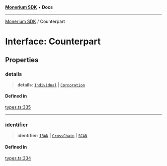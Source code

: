 [**Monerium SDK**](../README.md) • **Docs**

---

[Monerium SDK](../README.md) / Counterpart

# Interface: Counterpart

## Properties

### details

> **details**: [`Individual`](Individual.md) \| [`Corporation`](Corporation.md)

#### Defined in

[types.ts:335](https://github.com/monerium/js-monorepo/blob/132ae6f6b7d189aad355aa9ba25793222c11aea9/packages/sdk/src/types.ts#L335)

---

### identifier

> **identifier**: [`IBAN`](IBAN.md) \| [`CrossChain`](CrossChain.md) \| [`SCAN`](SCAN.md)

#### Defined in

[types.ts:334](https://github.com/monerium/js-monorepo/blob/132ae6f6b7d189aad355aa9ba25793222c11aea9/packages/sdk/src/types.ts#L334)
